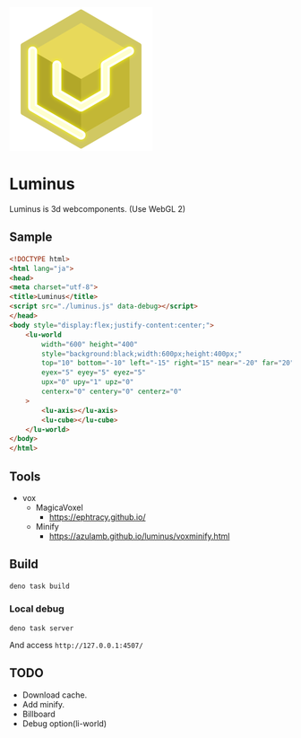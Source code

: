 ![](./docs/icon.svg)

# Luminus

Luminus is 3d webcomponents. (Use WebGL 2)

## Sample

```html
<!DOCTYPE html>
<html lang="ja">
<head>
<meta charset="utf-8">
<title>Luminus</title>
<script src="./luminus.js" data-debug></script>
</head>
<body style="display:flex;justify-content:center;">
	<lu-world
		width="600" height="400"
		style="background:black;width:600px;height:400px;"
		top="10" bottom="-10" left="-15" right="15" near="-20" far="20"
		eyex="5" eyey="5" eyez="5"
		upx="0" upy="1" upz="0"
		centerx="0" centery="0" centerz="0"
	>
		<lu-axis></lu-axis>
		<lu-cube></lu-cube>
	</lu-world>
</body>
</html>
```

## Tools

* vox
  * MagicaVoxel
    * https://ephtracy.github.io/
  * Minify
    * https://azulamb.github.io/luminus/voxminify.html

## Build

```
deno task build
```

### Local debug

```
deno task server
```

And access `http://127.0.0.1:4507/`

## TODO

* Download cache.
* Add minify.
* Billboard
* Debug option(li-world)
